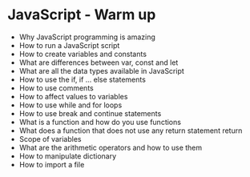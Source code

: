 # JavaScript - Warm up
 
-    Why JavaScript programming is amazing
-    How to run a JavaScript script
-    How to create variables and constants
-    What are differences between var, const and let
-    What are all the data types available in JavaScript
-    How to use the if, if ... else statements
-    How to use comments
-    How to affect values to variables
-    How to use while and for loops
-    How to use break and continue statements
-    What is a function and how do you use functions
-   What does a function that does not use any return statement return
-    Scope of variables
-    What are the arithmetic operators and how to use them
-    How to manipulate dictionary
-    How to import a file
